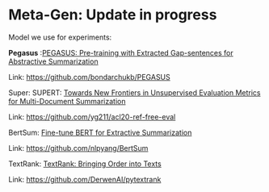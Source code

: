 # Meta-Gen: Update in progress

Model we use for experiments:

**Pegasus** :[PEGASUS: Pre-training with Extracted Gap-sentences for Abstractive Summarization](https://arxiv.org/abs/1912.08777)

Link: https://github.com/bondarchukb/PEGASUS

Super: SUPERT: [Towards New Frontiers in Unsupervised Evaluation Metrics for Multi-Document Summarization](https://aclanthology.org/2020.acl-main.124.pdf)

Link: https://github.com/yg211/acl20-ref-free-eval

BertSum: [Fine-tune BERT for Extractive Summarization](https://arxiv.org/pdf/1903.10318.pdf)

Link: https://github.com/nlpyang/BertSum

TextRank: [TextRank: Bringing Order into Texts](https://web.eecs.umich.edu/~mihalcea/papers/mihalcea.emnlp04.pdf)

Link: https://github.com/DerwenAI/pytextrank

